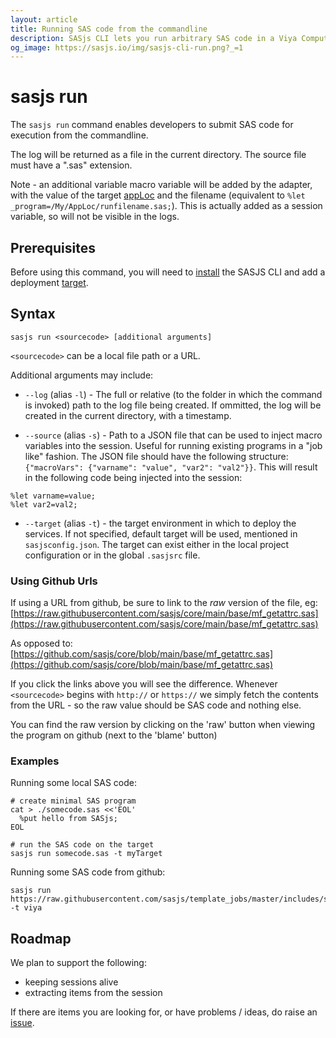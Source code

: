 ```yaml
---
layout: article
title: Running SAS code from the commandline
description: SASjs CLI lets you run arbitrary SAS code in a Viya Compute Session, directly from the terminal (or commandline session).
og_image: https://sasjs.io/img/sasjs-cli-run.png?_=1
---
```


# sasjs run

The `sasjs run` command enables developers to submit SAS code for execution from the commandline.

<script id="asciicast-FK3Xr2RhqAjhIcqLLLKD7xCvM" src="https://asciinema.org/a/FK3Xr2RhqAjhIcqLLLKD7xCvM.js" async></script>

The log will be returned as a file in the current directory. The source file must have a ".sas" extension.

Note - an additional variable macro variable will be added by the adapter, with the value of the target [appLoc](https://cli.sasjs.io/sasjsconfig.html#targets_items_anyOf_i0_appLoc) and the filename (equivalent to `%let _program=/My/AppLoc/runfilename.sas;`).  This is actually added as a session variable, so will not be visible in the logs.


## Prerequisites

Before using this command, you will need to [install](/installation) the SASJS CLI and add a deployment [target](/add).

## Syntax

```
sasjs run <sourcecode> [additional arguments]
```

`<sourcecode>` can be a local file path or a URL.

Additional arguments may include:

- `--log` (alias `-l`) - The full or relative (to the folder in which the command is invoked) path to the log file being created.  If ommitted, the log will be created in the current directory, with a timestamp.

- `--source` (alias `-s`) - Path to a JSON file that can be used to inject macro variables into the session.  Useful for running existing programs in a "job like" fashion.  The JSON file should have the following structure:  `{"macroVars": {"varname": "value", "var2": "val2"}}`.  This will result in the following code being injected into the session:

```sas
%let varname=value;
%let var2=val2;
```

- `--target` (alias `-t`) - the target environment in which to deploy the services. If not specified, default target will be used, mentioned in `sasjsconfig.json`. The target can exist either in the local project configuration or in the global `.sasjsrc` file.

### Using Github Urls

If using a URL from github, be sure to link to the _raw_ version of the file, eg: [https://raw.githubusercontent.com/sasjs/core/main/base/mf_getattrc.sas](https://raw.githubusercontent.com/sasjs/core/main/base/mf_getattrc.sas) 

As opposed to: [https://github.com/sasjs/core/blob/main/base/mf_getattrc.sas](https://github.com/sasjs/core/blob/main/base/mf_getattrc.sas)

If you click the links above you will see the difference.  Whenever `<sourcecode>` begins with `http://` or `https://` we simply fetch the contents from the URL - so the raw value should be SAS code and nothing else.

You can find the raw version by clicking on the 'raw' button when viewing the program on github (next to the 'blame' button)


### Examples

Running some local SAS code:
```
# create minimal SAS program
cat > ./somecode.sas <<'EOL'
  %put hello from SASjs;
EOL

# run the SAS code on the target
sasjs run somecode.sas -t myTarget
```

Running some SAS code from github:

```
sasjs run https://raw.githubusercontent.com/sasjs/template_jobs/master/includes/someprogram.sas -t viya
```

## Roadmap

We plan to support the following:

- keeping sessions alive
- extracting items from the session

If there are items you are looking for, or have problems / ideas, do raise an [issue](https://github.com/sasjs/cli/issues).
